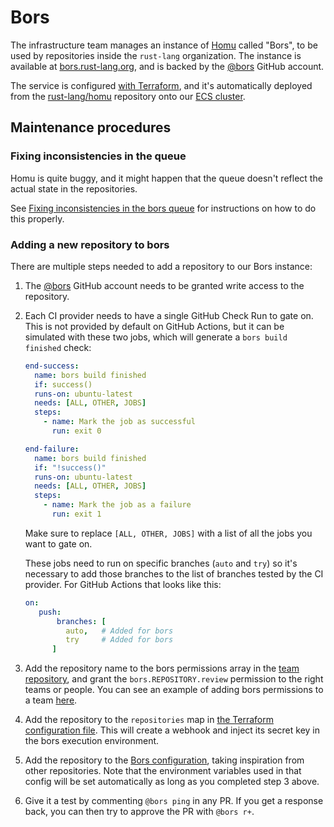 # Bors

The infrastructure team manages an instance of [Homu] called "Bors", to be used
by repositories inside the `rust-lang` organization. The instance is available
at [bors.rust-lang.org], and is backed by the [@bors] GitHub account.

The service is configured [with Terraform][tf], and it's automatically deployed
from the [rust-lang/homu] repository onto our [ECS cluster][ecs].

## Maintenance procedures

### Fixing inconsistencies in the queue

Homu is quite buggy, and it might happen that the queue doesn't reflect the
actual state in the repositories.

See [Fixing inconsistencies in the bors queue](./bors/queue-resync.md) for
instructions on how to do this properly.

### Adding a new repository to bors

There are multiple steps needed to add a repository to our Bors instance:

1. The [@bors] GitHub account needs to be granted write access to the
   repository.

2. Each CI provider needs to have a single GitHub Check Run to gate on. This is
   not provided by default on GitHub Actions, but it can be simulated with
   these two jobs, which will generate a `bors build finished` check:

   ```yaml
   end-success:
     name: bors build finished
     if: success()
     runs-on: ubuntu-latest
     needs: [ALL, OTHER, JOBS]
     steps:
       - name: Mark the job as successful
         run: exit 0

   end-failure:
     name: bors build finished
     if: "!success()"
     runs-on: ubuntu-latest
     needs: [ALL, OTHER, JOBS]
     steps:
       - name: Mark the job as a failure
         run: exit 1
   ```

   Make sure to replace `[ALL, OTHER, JOBS]` with a list of all the jobs you
   want to gate on.

   These jobs need to run on specific branches (`auto` and `try`) so it's necessary
   to add those branches to the list of branches tested by the CI provider. For GitHub
   Actions that looks like this:

   ```yaml
   on:
      push:
          branches: [ 
            auto,   # Added for bors
            try     # Added for bors
         ]
   ```

3. Add the repository name to the bors permissions array in the [team
   repository][team-permissions.rs], and grant the `bors.REPOSITORY.review`
   permission to the right teams or people. You can see an example of adding
   bors permissions to a team [here][bors-permission].

4. Add the repository to the `repositories` map in [the Terraform configuration
   file][tf-repos]. This will create a webhook and inject its secret key in the
   bors execution environment.

5. Add the repository to the [Bors configuration][bors-config], taking
   inspiration from other repositories. Note that the environment variables used
   in that config will be set automatically as long as you completed step 3 above.

6. Give it a test by commenting `@bors ping` in any PR. If you get a response back,
   you can then try to approve the PR with `@bors r+`.

[@bors]: https://github.com/bors
[Homu]: https://github.com/rust-lang/homu
[bors-config]: https://github.com/rust-lang/homu/blob/master/cfg.production.toml
[bors.rust-lang.org]: https://bors.rust-lang.org
[ecs]: ./ecs-services.md
[rust-lang/homu]: https://github.com/rust-lang/homu
[team-permissions.rs]: https://github.com/rust-lang/team/blob/52b4370214e1c8eabe483f3a26f22733d94b326f/config.toml#L18-L37
[bors-permission]: https://github.com/rust-lang/team/blob/a1532ec2b08c9d40c0a2c7643ffe72de9671e265/teams/wg-compiler-performance.toml#L25-L26
[tf-repos]: https://github.com/rust-lang/simpleinfra/blob/master/terraform/bors/_config.auto.tfvars
[tf]: https://github.com/rust-lang/simpleinfra/tree/master/terraform/bors/
